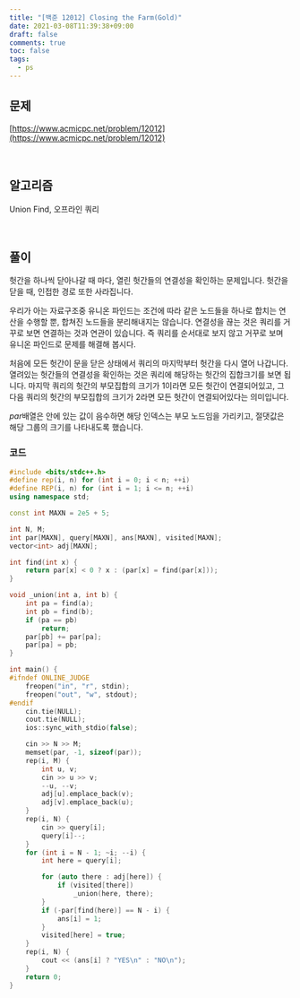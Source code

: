 ```yaml
---
title: "[백준 12012] Closing the Farm(Gold)"
date: 2021-03-08T11:39:38+09:00
draft: false
comments: true
toc: false
tags:
  - ps
---
```


## 문제

[https://www.acmicpc.net/problem/12012](https://www.acmicpc.net/problem/12012)

<br>

## 알고리즘

Union Find, 오프라인 쿼리

<br>

## 풀이

헛간을 하나씩 닫아나갈 때 마다, 열린 헛간들의 연결성을 확인하는 문제입니다. 헛간을 닫을 때, 인접한 경로 또한 사라집니다.

우리가 아는 자료구조중 유니온 파인드는 조건에 따라 같은 노드들을 하나로 합치는 연산을 수행할 뿐, 합쳐진 노드들을 분리해내지는 않습니다. 연결성을 끊는 것은 쿼리를 거꾸로 보면 연결하는 것과 연관이 있습니다. 즉 쿼리를 순서대로 보지 않고 거꾸로 보며 유니온 파인드로 문제를 해결해 봅시다.

처음에 모든 헛간이 문을 닫은 상태에서 쿼리의 마지막부터 헛간을 다시 열어 나갑니다. 열려있는 헛간들의 연결성을 확인하는 것은 쿼리에 해당하는 헛간의 집합크기를 보면 됩니다. 마지막 쿼리의 헛간의 부모집합의 크기가 1이라면 모든 헛간이 연결되어있고, 그 다음 쿼리의 헛간의 부모집합의 크기가 2라면 모든 헛간이 연결되어있다는 의미입니다.

$par$배열은 안에 있는 값이 음수하면 해당 인덱스는 부모 노드임을 가리키고, 절댓값은 해당 그룹의 크기를 나타내도록 했습니다.

### 코드

```c++
#include <bits/stdc++.h>
#define rep(i, n) for (int i = 0; i < n; ++i)
#define REP(i, n) for (int i = 1; i <= n; ++i)
using namespace std;

const int MAXN = 2e5 + 5;

int N, M;
int par[MAXN], query[MAXN], ans[MAXN], visited[MAXN];
vector<int> adj[MAXN];

int find(int x) {
    return par[x] < 0 ? x : (par[x] = find(par[x]));
}

void _union(int a, int b) {
    int pa = find(a);
    int pb = find(b);
    if (pa == pb)
        return;
    par[pb] += par[pa];
    par[pa] = pb;
}

int main() {
#ifndef ONLINE_JUDGE
    freopen("in", "r", stdin);
    freopen("out", "w", stdout);
#endif
    cin.tie(NULL);
    cout.tie(NULL);
    ios::sync_with_stdio(false);

    cin >> N >> M;
    memset(par, -1, sizeof(par));
    rep(i, M) {
        int u, v;
        cin >> u >> v;
        --u, --v;
        adj[u].emplace_back(v);
        adj[v].emplace_back(u);
    }
    rep(i, N) {
        cin >> query[i];
        query[i]--;
    }
    for (int i = N - 1; ~i; --i) {
        int here = query[i];

        for (auto there : adj[here]) {
            if (visited[there])
                _union(here, there);
        }
        if (-par[find(here)] == N - i) {
            ans[i] = 1;
        }
        visited[here] = true;
    }
    rep(i, N) {
        cout << (ans[i] ? "YES\n" : "NO\n");
    }
    return 0;
}
```
